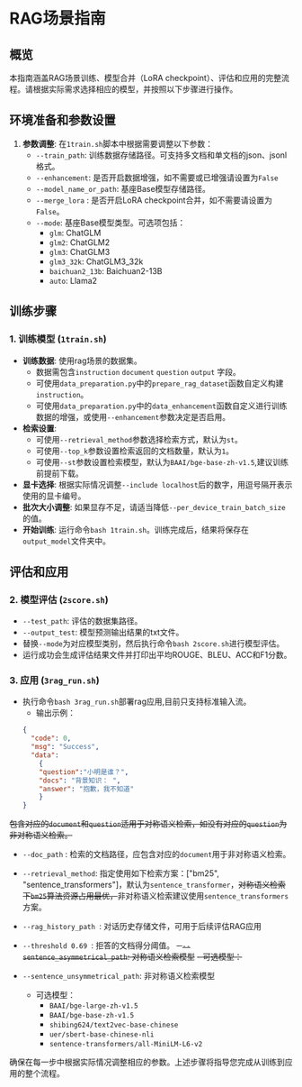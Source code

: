# RAG场景指南

## 概览
本指南涵盖RAG场景训练、模型合并（LoRA checkpoint）、评估和应用的完整流程。请根据实际需求选择相应的模型，并按照以下步骤进行操作。

## 环境准备和参数设置
1. **参数调整**: 在`1train.sh`脚本中根据需要调整以下参数：
   - `--train_path`: 训练数据存储路径。可支持多文档和单文档的json、jsonl格式。
   - `--enhancement`: 是否开启数据增强，如不需要或已增强请设置为`False`
   - `--model_name_or_path`: 基座Base模型存储路径。
   - `--merge_lora` : 是否开启LoRA checkpoint合并，如不需要请设置为`False`。
   - `--mode`: 基座Base模型类型。可选项包括：
     - `glm`: ChatGLM
     - `glm2`: ChatGLM2
     - `glm3`: ChatGLM3
     - `glm3_32k`: ChatGLM3_32k
     - `baichuan2_13b`: Baichuan2-13B
     - `auto`: Llama2

## 训练步骤
### 1. 训练模型 (`1train.sh`)
- **训练数据**: 使用rag场景的数据集。
  - 数据需包含`instruction` `document` `question` `output` 字段。
  - 可使用`data_preparation.py`中的`prepare_rag_dataset`函数自定义构建`instruction`。
  - 可使用`data_preparation.py`中的`data_enhancement`函数自定义进行训练数据的增强，或使用`--enhancement`参数决定是否启用。
- **检索设置**:                
  - 可使用`--retrieval_method`参数选择检索方式，默认为`st`。 
  - 可使用`--top_k`参数设置检索返回的文档数量，默认为`1`。
  - 可使用`--st`参数设置检索模型，默认为`BAAI/bge-base-zh-v1.5`,建议训练前提前下载。   
- **显卡选择**: 根据实际情况调整`--include localhost`后的数字，用逗号隔开表示使用的显卡编号。
- **批次大小调整**: 如果显存不足，请适当降低`--per_device_train_batch_size`的值。
- **开始训练**: 运行命令`bash 1train.sh`。训练完成后，结果将保存在`output_model`文件夹中。



## 评估和应用
### 2. 模型评估 (`2score.sh`)
- `--test_path`: 评估的数据集路径。
- `--output_test`: 模型预测输出结果的txt文件。
- 替换`--mode`为对应模型类别，然后执行命令`bash 2score.sh`进行模型评估。
- 运行成功会生成评估结果文件并打印出平均ROUGE、BLEU、ACC和F1分数。

### 3. 应用 (`3rag_run.sh`)
- 执行命令`bash 3rag_run.sh`部署rag应用,目前只支持标准输入流。
  - 输出示例：
  ```json
  {
    "code": 0,
    "msg": "Success",
    "data": 
      {
      "question":"小明是谁？",
      "docs": "背景知识： ",
      "answer": "抱歉，我不知道"
      }
  }
  ```
~~包含对应的`document`和`question`适用于对称语义检索，如没有对应的`question`为非对称语义检索。~~

- `--doc_path` : 检索的文档路径，应包含对应的`document`用于非对称语义检索。
- `--retrieval_method`: 指定使用如下检索方案：["bm25", "sentence_transformers"]，默认为`sentence_transformer`，~~对称语义检索下`bm25`算法资源占用最优，~~非对称语义检索建议使用`sentence_transformers`方案。
- `--rag_history_path `: 对话历史存储文件，可用于后续评估RAG应用
- `--threshold 0.69 `: 拒答的文档得分阈值。
~~- `--sentence_asymmetrical_path`: 对称语义检索模型~~
  ~~- 可选模型：~~

- `--sentence_unsymmetrical_path`: 非对称语义检索模型
  - 可选模型：
    - `BAAI/bge-large-zh-v1.5`
    - `BAAI/bge-base-zh-v1.5`
    - `shibing624/text2vec-base-chinese`
    - `uer/sbert-base-chinese-nli`
    - `sentence-transformers/all-MiniLM-L6-v2`



确保在每一步中根据实际情况调整相应的参数。上述步骤将指导您完成从训练到应用的整个流程。